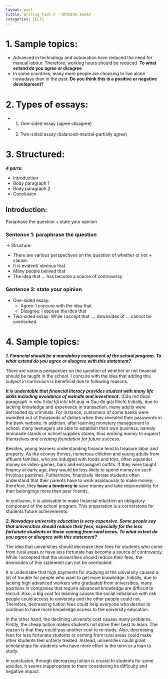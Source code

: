 ```yaml
---
layout: post
tittle: Writing Task 2 - OPINION ESSAY
categories: IELTS
---
```


# 1. Sample topics:

* Advanced in technology and automation have reduced the need for manual labour. Therefore, working hours should be reduced. **To what extand do you agree or disagree**
* In some countries, many more people are choosing to live alone nowadays than in the past. **Do you think this is a positive or negative development?**

# 2. Types of essays:
* 1. One-sided essay (agree-disagree)
* 2. Two-sided essay (balanced-neutral-partially agree)

# 3. Structured:
***4 parts:***
* Introduction
* Body paragraph 1
* Body paragraph 2
* Conclusion

## Introduction:
Paraphase the question + state your opinion

### Sentence 1: paraphrase the question
-> Structure:
* There are various perspectives on the question of whether or not + clause.
* It is evident/ obvious that
* Many people belived that
* The idea that ...  has become a source of controversy

### Sentence 2: state your opinion
* One-sided essay:
    * Agree: I concure with the idea that
    * Disagree: I oppose the idea that
* Two-sided essay:
While I accept that ..., downsides of ... cannot be overlooked.

# 4. Sample topics:

***1. Financial should be a mandatory component of the school program. To what extend do you agree or disagree with this statement?***

There are various perspecties on the question of whether or not financial should be taught in the school. I concure with the idea that adding this subject in curriculum is beneficial due to following reasons.  

***It is undeniable that financial literacy provides student with many life skills including avoidance of swindle and investment.*** (Câu mở đoạn paragraph -> nêu lí do/ lợi ích/ kết quả => Sau đó giải thích) Initially, due to lacking knowledge and experience in transaction, many adults were defrauded by criminals. For instance, customers of some banks were swindled out of thousands of dollars when they revealed their passwords in the bank website. In addition, after learning monetery management in school, many teenagers are able to establish their own business, namely lemonade stands or school supplies stores, *thus earning money to support themselves and creating foundation for future success.*  

Besides, young learners understanding finance tend to treasure labor and property. As the econoy thrives, numerous children and young adults from affluent families, who are indulged with foods and toys, often squander money on video-games, bars and extravagant outfits. If they were taught financy at early age, they would be less likely to spend money on such frivolous pastimes. Futhermore, financially literate students often understand that their parents have to work assiduously to make money; therefore, they **have a tendency to** save money and take responsibility for their belongings more than peer friends.  

In conlusion, it is advisable to make financial eduction an obligatory component of the school program. This preparation is a cornerstone for students'future achievements. 

***2. Nowadays university education is very expensive. Some people say that universities should reduce their fees, especially for the less fortunate students or those coming from rural areas. To what extent do you agree or disagree with this statement?***

The idea that universities should decrease their fees for students who come from rural areas or have less fortunate has become a source of controversy. While I accepted that the universities should reduce their fees, the downsides of this statement can not be overlooked.

It is undeniable that high payments for studying at the university caused a lot of trouble for people who want to get more knowledge. Initially, due to lacking high advanced workers who graduated from universities, many positions in companies that require advanced knowledge are difficult to recruit. Also, a big cost for learning causes the social imbalance with risk people could access to university and the other people could not. Therefore, decreasing tuition fees could help everyone who desires to continue to have more knowledge access to the university education.

In the other hand, the declining university cost causes many problems. Firstly, the cheap tuition makes students not strive their best to learn. The reason is that they could pay another cost to re-study. Also, decreasing fees for less fortunate students or coming from rural areas could make other students feel unfairly treated. Instead, universities could grant scholarships for students who have more effort in the term or a loan to study.

In conclusion, through decreasing tuition is crucial to students for some upsides, it seems inappropriate to them considering its difficulty and negative impact.


